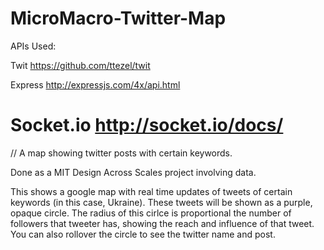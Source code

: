 MicroMacro-Twitter-Map
======================
APIs Used:

Twit
https://github.com/ttezel/twit

Express
http://expressjs.com/4x/api.html

Socket.io
http://socket.io/docs/
======================

// A map showing twitter posts with certain keywords. 

Done as a MIT Design Across Scales project involving data.

This shows a google map with real time updates of tweets of certain keywords (in this case, Ukraine). These tweets will be shown as a purple, opaque circle. The radius of this cirlce is proportional the number of followers that tweeter has, showing the reach and influence of that tweet. You can also rollover the circle to see the twitter name and post.


